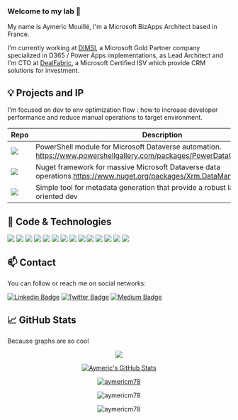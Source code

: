 ### Welcome to my lab 👋

My name is Aymeric Mouillé, I'm a Microsoft BizApps Architect based in France.

I'm currently working at [DIMSI](https://dimsi.fr/), a Microsoft Gold Partner company specialized in D365 / Power Apps implementations, as Lead Architect and I'm CTO at [DealFabric](https://www.dealfabric.com/), a Microsoft Certified ISV which provide CRM solutions for investment.

## 💡 Projects and IP

I'm focused on dev to env optimization flow : how to increase developer performance and reduce manual operations to target environment.

Repo|Description
----|-----------
<a href="https://github.com/AymericM78/PowerDataOps"><img align="center" src="https://github-readme-stats.vercel.app/api/pin/?username=AymericM78&repo=PowerDataOps&title_color=ffffff&text_color=c9cacc&icon_color=2bbc8a&bg_color=1d1f21" /></a>|PowerShell module for Microsoft Dataverse automation. https://www.powershellgallery.com/packages/PowerDataOps
<a href="https://github.com/AymericM78/Xrm.DataManager.Framework"><img align="center" src="https://github-readme-stats.vercel.app/api/pin/?username=AymericM78&repo=Xrm.DataManager.Framework&title_color=ffffff&text_color=c9cacc&icon_color=2bbc8a&bg_color=1d1f21" /></a>|Nuget framework for massive Microsoft Dataverse data operations.https://www.nuget.org/packages/Xrm.DataManager.Framework/
<a href="https://github.com/AymericM78/D365.Model.Generator"><img align="center" src="https://github-readme-stats.vercel.app/api/pin/?username=AymericM78&repo=D365.Model.Generator&title_color=ffffff&text_color=c9cacc&icon_color=2bbc8a&bg_color=1d1f21" /></a>|Simple tool for metadata generation that provide a robust late bound oriented dev


## 🔧 Code & Technologies


![](https://img.shields.io/badge/OS-Windows-informational?style=flat&logo=windows&logoColor=white&color=2bbc8a)
![](https://img.shields.io/badge/Code-CSharp-informational?style=flat&logo=c-sharp&logoColor=white&color=2bbc8a)
![](https://img.shields.io/badge/Code-JavaScript-informational?style=flat&logo=javascript&logoColor=white&color=2bbc8a)
![](https://img.shields.io/badge/Code-PowerShell-informational?style=flat&logo=powershell&logoColor=white&color=2bbc8a)
![](https://img.shields.io/badge/Code-PowerFx-informational?style=flat&logo=cmake&logoColor=white&color=2bbc8a)
![](https://img.shields.io/badge/Technologies-PowerApps-informational?style=flat&logo=dynamics-365&logoColor=white&color=2bbc8a)
![](https://img.shields.io/badge/Technologies-Dynamics365-informational?style=flat&logo=dynamics-365&logoColor=white&color=2bbc8a)
![](https://img.shields.io/badge/Technologies-Azure-informational?style=flat&logo=azure&logoColor=white&color=2bbc8a)
![](https://img.shields.io/badge/Technologies-AzureDevOps-informational?style=flat&logo=azure-devops&logoColor=white&color=2bbc8a)
![](https://img.shields.io/badge/Technologies-AzurePipeline-informational?style=flat&logo=azure-pipelines&logoColor=white&color=2bbc8a)
![](https://img.shields.io/badge/Technologies-AzureFunctions-informational?style=flat&logo=azure-functions&logoColor=white&color=2bbc8a)
![](https://img.shields.io/badge/Technologies-Office365-informational?style=flat&logo=office-365&logoColor=white&color=2bbc8a)
![](https://img.shields.io/badge/Technologies-PowerAutomate-informational?style=flat&logo=dynamics-365&logoColor=white&color=2bbc8a)
![](https://img.shields.io/badge/Technologies-PowerBI-informational?style=flat&logo=power-bi&logoColor=white&color=2bbc8a)

## 📫 Contact

You can follow or reach me on social networks:

[![Linkedin Badge](https://img.shields.io/badge/aymericmouille-follow%20on%20linkedin-blue?style=for-the-badge&logo=linkedin)](https://www.linkedin.com/in/aymericmouille/)
[![Twitter Badge](https://img.shields.io/badge/aymericm78-follow%20on%20twitter-blue?style=for-the-badge&logo=twitter)](https://twitter.com/aymericm78/)
[![Medium Badge](https://img.shields.io/badge/aymeric-mouille-follow%20on%20twitter-blue?style=for-the-badge&logo=twitter)](https://medium.com/@aymeric-mouille/)


## &#x1f4c8; GitHub Stats

Because graphs are so cool 

<p align="center"><a href="https://github.com/AymericM78/AymericM78">
  <img align="center" src="https://github-readme-stats.vercel.app/api/top-langs/?username=AymericM78&hide=java,html&title_color=ffffff&text_color=c9cacc&icon_color=2bbc8a&bg_color=1d1f21" />
</a></p>
<p align="center"><a href="https://github.com/AymericM78/AymericM78">
  <img align="center" src="https://github-readme-stats.vercel.app/api?username=AymericM78&show_icons=true&line_height=27&count_private=true&title_color=ffffff&text_color=c9cacc&icon_color=2bbc8a&bg_color=1d1f21" alt="Aymeric's GitHub Stats" />
</a></p>

<p align="center"> <a href="https://github.com/ryo-ma/github-profile-trophy"><img src="https://github-profile-trophy.vercel.app/?username=aymericm78" alt="aymericm78" /></a> </p>
<p align="center"><img align="center" src="https://github-readme-streak-stats.herokuapp.com/?user=aymericm78&" alt="aymericm78" /></p>
<p align="center"> <img src="https://komarev.com/ghpvc/?username=aymericm78&label=Profile%20views&color=0e75b6&style=flat" alt="aymericm78" /> </p>


